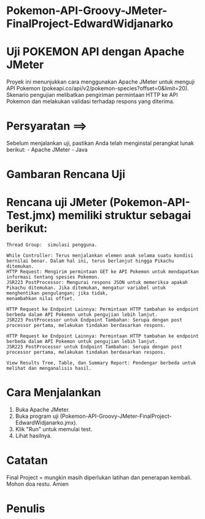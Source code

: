 # Pokemon-API-Groovy-JMeter-FinalProject-EdwardWidjanarko

# Uji POKEMON API dengan Apache JMeter

  Proyek ini menunjukkan cara menggunakan Apache JMeter untuk menguji API Pokemon (pokeapi.co/api/v2/pokemon-species?offset=0&limit=20). 
  Skenario pengujian melibatkan pengiriman permintaan HTTP ke API Pokemon dan melakukan validasi terhadap respons yang diterima.
  
# Persyaratan ==>
  Sebelum menjalankan uji, pastikan Anda telah menginstal perangkat lunak berikut:
    - Apache JMeter
    - Java

# Gambaran Rencana Uji
# Rencana uji JMeter (Pokemon-API-Test.jmx) memiliki struktur sebagai berikut:

    Thread Group:  simulasi pengguna.

    While Controller: Terus menjalankan elemen anak selama suatu kondisi bernilai benar. Dalam hal ini, terus berlanjut hingga Pikachu ditemukan.
    HTTP Request: Mengirim permintaan GET ke API Pokemon untuk mendapatkan informasi tentang spesies Pokemon.
    JSR223 PostProcessor: Mengurai respons JSON untuk memeriksa apakah Pikachu ditemukan. Jika ditemukan, mengatur variabel untuk menghentikan pengulangan; jika tidak,     
    menambahkan nilai offset.

    HTTP Request ke Endpoint Lainnya: Permintaan HTTP tambahan ke endpoint berbeda dalam API Pokemon untuk pengujian lebih lanjut.
    JSR223 PostProcessor untuk Endpoint Tambahan: Serupa dengan post processor pertama, melakukan tindakan berdasarkan respons.
    
    HTTP Request ke Endpoint Lainnya: Permintaan HTTP tambahan ke endpoint berbeda dalam API Pokemon untuk pengujian lebih lanjut.
    JSR223 PostProcessor untuk Endpoint Tambahan: Serupa dengan post processor pertama, melakukan tindakan berdasarkan respons.

    View Results Tree, Table, dan Summary Report: Pendengar berbeda untuk melihat dan menganalisis hasil.

# Cara Menjalankan

   1. Buka Apache JMeter.
   2. Buka program uji (Pokemon-API-Groovy-JMeter-FinalProject-EdwardWidjanarko.jmx).
   3. Klik "Run" untuk memulai test.
   4. Lihat hasilnya.

# Catatan
  Final Project = mungkin masih diperlukan latihan dan penerapan kembali. Mohon doa restu. Amien

# Penulis
